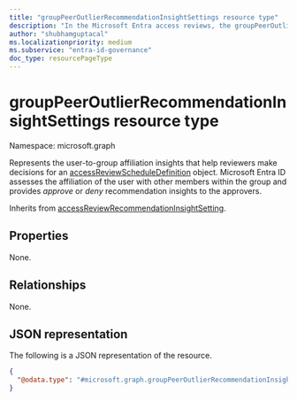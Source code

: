 ```yaml
---
title: "groupPeerOutlierRecommendationInsightSettings resource type"
description: "In the Microsoft Entra access reviews, the groupPeerOutlierRecommendationInsightSettings represents the settings associated with user-to-group affiliation insights, and that is used to aid reviewers to make decisions."
author: "shubhamguptacal"
ms.localizationpriority: medium
ms.subservice: "entra-id-governance"
doc_type: resourcePageType
---
```


# groupPeerOutlierRecommendationInsightSettings resource type

Namespace: microsoft.graph

Represents the user-to-group affiliation insights that help reviewers make decisions for an [accessReviewScheduleDefinition](accessreviewscheduledefinition.md) object. Microsoft Entra ID assesses the affiliation of the user with other members within the group and provides _approve_ or _deny_ recommendation insights to the approvers.

Inherits from [accessReviewRecommendationInsightSetting](accessReviewRecommendationInsightSetting.md).

## Properties
None.


## Relationships
None.

## JSON representation
The following is a JSON representation of the resource.
<!-- {
  "blockType": "resource",
  "@odata.type": "microsoft.graph.groupPeerOutlierRecommendationInsightSettings",
  "baseType": "microsoft.graph.accessReviewRecommendationInsightSetting"
}
-->
``` json
{
  "@odata.type": "#microsoft.graph.groupPeerOutlierRecommendationInsightSettings"
}
```

<!--
{
  "type": "#page.annotation",
  "description": "groupPeerOutlierRecommendationInsightSettings resource",
  "keywords": "",
  "section": "documentation",
  "tocPath": "",
  "suppressions": []
}
-->
